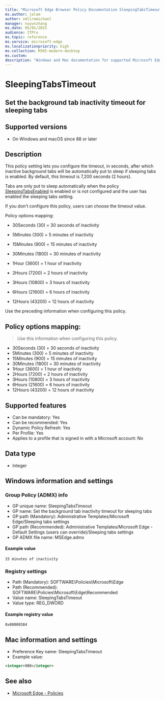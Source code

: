 ```yaml
---
title: "Microsoft Edge Browser Policy Documentation SleepingTabsTimeout"
ms.author: jalam
author: vmliramichael
manager: nuyunzhang
ms.date: 05/01/2025
audience: ITPro
ms.topic: reference
ms.service: microsoft-edge
ms.localizationpriority: high
ms.collection: M365-modern-desktop
ms.custom:
description: "Windows and Mac documentation for supported Microsoft Edge Browser policy: Set the background tab inactivity timeout for sleeping tabs"
---
```


<!--THIS FILE IS AUTOMATICALLY GENERATED. MANUAL CHANGES WILL BE OVERWRITTEN.-->
<!--Please contact the Microsoft Edge Manageability team with any questions.-->

# SleepingTabsTimeout

## Set the background tab inactivity timeout for sleeping tabs


## Supported versions

- On Windows and macOS since 88 or later

## Description

This policy setting lets you configure the timeout, in seconds, after which inactive background tabs will be automatically put to sleep if sleeping tabs is enabled. By default, this timeout is 7,200 seconds (2 hours).

Tabs are only put to sleep automatically when the policy [SleepingTabsEnabled](SleepingTabsEnabled.md) is enabled or is not configured and the user has enabled the sleeping tabs setting.

If you don't configure this policy, users can choose the timeout value.

Policy options mapping:

* 30Seconds (30) = 30 seconds of inactivity

* 5Minutes (300) = 5 minutes of inactivity

* 15Minutes (900) = 15 minutes of inactivity

* 30Minutes (1800) = 30 minutes of inactivity

* 1Hour (3600) = 1 hour of inactivity

* 2Hours (7200) = 2 hours of inactivity

* 3Hours (10800) = 3 hours of inactivity

* 6Hours (21600) = 6 hours of inactivity

* 12Hours (43200) = 12 hours of inactivity

Use the preceding information when configuring this policy.

## Policy options mapping:
> Use this information when configuring this policy.

- 30Seconds (30) = 30 seconds of inactivity
- 5Minutes (300) = 5 minutes of inactivity
- 15Minutes (900) = 15 minutes of inactivity
- 30Minutes (1800) = 30 minutes of inactivity
- 1Hour (3600) = 1 hour of inactivity
- 2Hours (7200) = 2 hours of inactivity
- 3Hours (10800) = 3 hours of inactivity
- 6Hours (21600) = 6 hours of inactivity
- 12Hours (43200) = 12 hours of inactivity

## Supported features

- Can be mandatory: Yes
- Can be recommended: Yes
- Dynamic Policy Refresh: Yes
- Per Profile: Yes
- Applies to a profile that is signed in with a Microsoft account: No

## Data type

- Integer

## Windows information and settings

### Group Policy (ADMX) info

- GP unique name: SleepingTabsTimeout
- GP name: Set the background tab inactivity timeout for sleeping tabs
- GP path (Mandatory): Administrative Templates/Microsoft Edge/Sleeping tabs settings
- GP path (Recommended): Administrative Templates/Microsoft Edge - Default Settings (users can override)/Sleeping tabs settings
- GP ADMX file name: MSEdge.admx

#### Example value

```
15 minutes of inactivity
```

### Registry settings

- Path (Mandatory): SOFTWARE\Policies\Microsoft\Edge
- Path (Recommended): SOFTWARE\Policies\Microsoft\Edge\Recommended
- Value name: SleepingTabsTimeout
- Value type: REG_DWORD

#### Example registry value

```
0x00000384
```


## Mac information and settings

- Preference Key name: SleepingTabsTimeout
- Example value:

```xml
<integer>900</integer>
```

## See also
- [Microsoft Edge - Policies](../microsoft-edge-policies.md)
